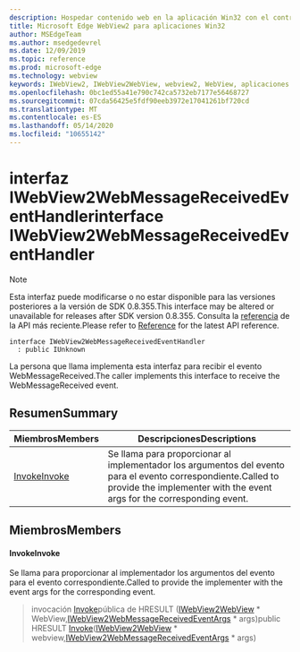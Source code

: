 ```yaml
---
description: Hospedar contenido web en la aplicación Win32 con el control Microsoft Edge WebView2
title: Microsoft Edge WebView2 para aplicaciones Win32
author: MSEdgeTeam
ms.author: msedgedevrel
ms.date: 12/09/2019
ms.topic: reference
ms.prod: microsoft-edge
ms.technology: webview
keywords: IWebView2, IWebView2WebView, webview2, WebView, aplicaciones Win32, Win32, Edge
ms.openlocfilehash: 0bc1ed55a41e790c742ca5732eb7177e56468727
ms.sourcegitcommit: 07cda56425e5fdf90eeb3972e17041261bf720cd
ms.translationtype: MT
ms.contentlocale: es-ES
ms.lasthandoff: 05/14/2020
ms.locfileid: "10655142"
---
```

# <span data-ttu-id="606ab-104">interfaz IWebView2WebMessageReceivedEventHandler</span><span class="sxs-lookup"><span data-stu-id="606ab-104">interface IWebView2WebMessageReceivedEventHandler</span></span> 

> [!NOTE]
> <span data-ttu-id="606ab-105">Esta interfaz puede modificarse o no estar disponible para las versiones posteriores a la versión de SDK 0.8.355.</span><span class="sxs-lookup"><span data-stu-id="606ab-105">This interface may be altered or unavailable for releases after SDK version 0.8.355.</span></span> <span data-ttu-id="606ab-106">Consulta la [referencia](../../../webview2-api-reference.md) de la API más reciente.</span><span class="sxs-lookup"><span data-stu-id="606ab-106">Please refer to [Reference](../../../webview2-api-reference.md) for the latest API reference.</span></span>

```
interface IWebView2WebMessageReceivedEventHandler
  : public IUnknown
```

<span data-ttu-id="606ab-107">La persona que llama implementa esta interfaz para recibir el evento WebMessageReceived.</span><span class="sxs-lookup"><span data-stu-id="606ab-107">The caller implements this interface to receive the WebMessageReceived event.</span></span>

## <span data-ttu-id="606ab-108">Resumen</span><span class="sxs-lookup"><span data-stu-id="606ab-108">Summary</span></span>

 <span data-ttu-id="606ab-109">Miembros</span><span class="sxs-lookup"><span data-stu-id="606ab-109">Members</span></span>                        | <span data-ttu-id="606ab-110">Descripciones</span><span class="sxs-lookup"><span data-stu-id="606ab-110">Descriptions</span></span>
--------------------------------|---------------------------------------------
[<span data-ttu-id="606ab-111">Invoke</span><span class="sxs-lookup"><span data-stu-id="606ab-111">Invoke</span></span>](#invoke) | <span data-ttu-id="606ab-112">Se llama para proporcionar al implementador los argumentos del evento para el evento correspondiente.</span><span class="sxs-lookup"><span data-stu-id="606ab-112">Called to provide the implementer with the event args for the corresponding event.</span></span>

## <span data-ttu-id="606ab-113">Miembros</span><span class="sxs-lookup"><span data-stu-id="606ab-113">Members</span></span>

#### <span data-ttu-id="606ab-114">Invoke</span><span class="sxs-lookup"><span data-stu-id="606ab-114">Invoke</span></span> 

<span data-ttu-id="606ab-115">Se llama para proporcionar al implementador los argumentos del evento para el evento correspondiente.</span><span class="sxs-lookup"><span data-stu-id="606ab-115">Called to provide the implementer with the event args for the corresponding event.</span></span>

> <span data-ttu-id="606ab-116">invocación [Invoke](#invoke)pública de HRESULT ([IWebView2WebView](IWebView2WebView.md) \* WebView,[IWebView2WebMessageReceivedEventArgs](IWebView2WebMessageReceivedEventArgs.md) \* args)</span><span class="sxs-lookup"><span data-stu-id="606ab-116">public HRESULT [Invoke](#invoke)([IWebView2WebView](IWebView2WebView.md) \* webview,[IWebView2WebMessageReceivedEventArgs](IWebView2WebMessageReceivedEventArgs.md) \* args)</span></span>

